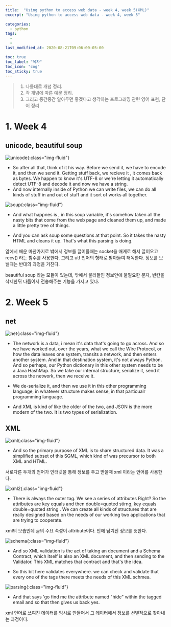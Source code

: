 ```yaml
---
title:  "Using python to access web data - week 4, week 5(XML)"
excerpt: "Using python to access web data - week 4, week 5"

categories:
  - python
tags:
  - 
  - 
last_modified_at: 2020-08-21T09:06:00-05:00

toc: true
toc_label: "목차"
toc_icon: "cog"
toc_sticky: true
---
```


> 1. 나름대로 개념 정리.  
> 2. 각 개념에 따른 예문 정리.  
> 3. 그리고 중간중간 알아두면 좋겠다고 생각하는 프로그래밍 관련 영어 표현, 단어 정리


# 1. Week 4

## unicode, beautiful soup

![unicode](https://yeonghunko.github.io/assets/img/coursera-python/unicode.png){:class="img-fluid"}

	
- So after all that, think of it his way. Before we send it, we have to encode it, and then we send it. Getting stuff back, we recieve it , it comes back as bytes. We happen to know it's UTF-8 or we're letting it automatically detect UTF-8 and decode it and now we have a string.  
- And now internally inside of Python we can write files, we can do all kinds of stuff in and out of stuff and it sort of works all together.

![soup](https://yeonghunko.github.io/assets/img/coursera-python/soup.png){:class="img-fluid"}

				
- And what happnes is , in this soup variable, it's somehow taken all the nasty bits that come from the web page and cleaned them up, and made a little pretty tree of things.

- And  you can ask soup some questions at that point. So it takes the nasty HTML and cleans it up. That's what this parsing is doing.

앞에서 배운 마찬가지로 밖에서 정보를 끌어올때는 socket을 매게로 해서 끌어오고 recv() 라는 함수를 사용한다. 그리고 utf 언어의 형태로 받아들여 해독한다. 정보를 보낼때는 반대의 과정을 거친다.  

beautiful soup 라는 모듈이 있는데, 밖에서 불러들인 정보안에 불필요한 문자, 빈칸을 삭제한뒤 다듬어서 전송해주는 기능을 가지고 있다. 

# 2. Week 5

## net

![net](https://yeonghunko.github.io/assets/img/coursera-python/net.png){:class="img-fluid"}

- The network is a data, i mean it's data that's going to go across. And so we have worked out, over the years, what we call the Wire Protocol, or how the data leaves one system, transits a network, and then enters another system. And in that destination system, it's not always Python. And so perhaps, our Python dictionary in this other system needs to be a Java HashMap. So we take our internal structure, serialize it, send it across the network, then we receive it.

- We de-serialize it, and then we use it in this other programming language, in whatever structure makes sense, in that particualr programming language.
	
- And XML is kind of like the older of the two, and JSON is the more modern of the two. It is two types of serialization.

## XML

![xml](https://yeonghunko.github.io/assets/img/coursera-python/xml.png){:class="img-fluid"}

- And so the primary purpose of XML is to share structured data. It was a simplified subset of this SGML, which kind of was precursor to both XML and HTML. 

서로다른 두개의 언어가 인터넷을 통해 정보를 주고 받을때 xml 이라는 언어를 사용한다.

![xml2](https://yeonghunko.github.io/assets/img/coursera-python/xml2.png){:class="img-fluid"}

- There is always the outer tag. We see a series of attributes Right? So the attributes are key equals and then double=quoted stirng, key equals double=quoted string . We can create all kinds of structures that are really designed based on the needs of our working two applications that are trying to cooperate.

xml의 모습인데 글의 주요 속성이 attribute이다. <recipe> 안에 담겨진 정보를 뜻한다. 

![schema](https://yeonghunko.github.io/assets/img/coursera-python/schema.png){:class="img-fluid"}

- And so XML validation is the act of taking an document and a Schema Contract, which itself is also an XML document, and then sending to the Validator. This XML matches that contract and that's the idea. 

- So this bit here validates everywhere. we can check and validate that every one of the tags there meets the needs of this XML schmea.



![parsing](https://yeonghunko.github.io/assets/img/coursera-python/parsing.png){:class="img-fluid"}

- And that says 'go find me the attribute named "hide" within the tagged email and so that then gives us back yes.



xml 언어로 쓰여진 데이터를 임시로 만들어서 그 데이터에서 정보를 선별적으로 찾아내는 과정이다.




